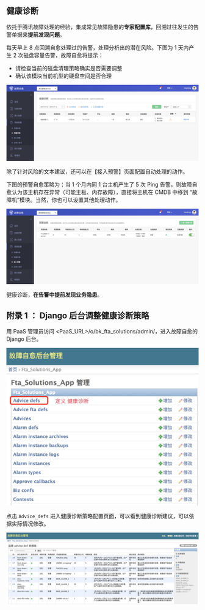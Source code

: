 ## 健康诊断

依托于腾讯故障处理的经验，集成常见故障隐患的**专家配置库**，回溯过往发生的告警单据来**提前发现问题**。

每天早上 8 点回溯自愈处理过的告警，处理分析出的潜在风险。下图为 1 天内产生 2 次磁盘容量告警，故障自愈将提示：
- 请检查当前的磁盘清理策略确实是否需要调整
- 确认该模块当前机型的硬盘空间是否合理

![-w1679](media/15681837362768.jpg)

除了针对风险的文本建议，还可以在【接入预警】页面配置自动处理的动作。

下图的预警自愈策略为：当 1 个月内同 1 台主机产生了 5 次 Ping 告警，则故障自愈认为该主机存在异常（可能主板、内存故障），直接将主机在 CMDB 中移到 “故障机”模块。当然，你也可以设置其他处理动作。

![-w1679](media/15681836981732.jpg)

健康诊断，**在告警中提前发现业务隐患**。

## 附录 1 ： Django 后台调整健康诊断策略

用 PaaS 管理员访问 <PaaS_URL>/o/bk_fta_solutions/admin/，进入故障自愈的 Django 后台。

![-w515](media/15365852927672.jpg)

点击 `Advice_defs` 进入健康诊断策略配置页面，可以看到健康诊断建议，可以依据实际情况修改。

![](media/15365853180059.jpg)
